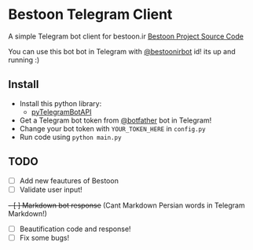 # Bestoon Telegram Client
A simple Telegram bot client for bestoon.ir [Bestoon Project Source Code](https://github.com/jadijadi/bestoon)

You can use this bot bot in Telegram with [@bestoonirbot](https://telegram.me/bestoonirbot) id! its up and running :)

## Install
* Install this python library:
	* [pyTelegramBotAPI](https://github.com/eternnoir/pyTelegramBotAPI)
* Get a Telegram bot token from [@botfather](https://telegram.me/BotFather) bot in Telegram!
* Change your bot token with `YOUR_TOKEN_HERE` in `config.py`
* Run code using `python main.py`

## TODO
- [ ] Add new feautures of Bestoon
- [ ] Validate user input!

~~- [ ] Markdown bot response~~ (Cant Markdown Persian words in Telegram Markdown!)

- [ ] Beautification code and response!
- [ ] Fix some bugs!
